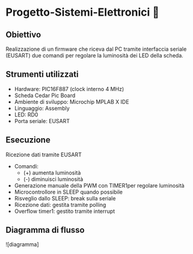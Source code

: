 # Progetto-Sistemi-Elettronici &#x1F50C;

## Obiettivo
Realizzazione di un firmware che riceva dal PC tramite interfaccia seriale (EUSART) due comandi per regolare la luminosità dei LED della scheda.

## Strumenti utilizzati
- Hardware: PIC16F887 (clock interno 4 MHz)
- Scheda Cedar Pic Board
- Ambiente di sviluppo: Microchip MPLAB X IDE
- Linguaggio: Assembly
- LED: RD0
- Porta seriale: EUSART

## Esecuzione
Ricezione dati tramite EUSART
- Comandi:
  - (+) aumenta luminosità
  - (-) diminuisci luminosità
- Generazione manuale della PWM con TIMER1per regolare luminosità
- Microcontrollore in SLEEP quando possibile
- Risveglio dallo SLEEP: break sulla seriale
- Ricezione dati: gestita tramite polling
- Overflow timer1: gestito tramite interrupt

## Diagramma di flusso
![diagramma]

